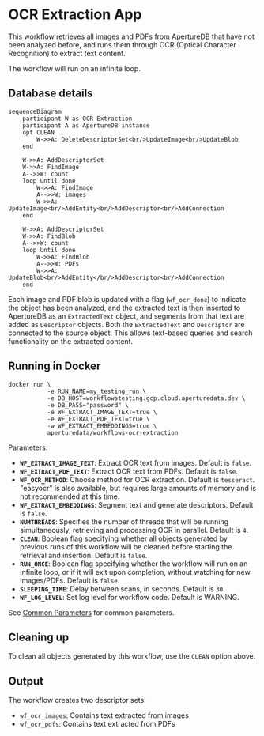 # OCR Extraction App

This workflow retrieves all images and PDFs from ApertureDB that have not been
analyzed before, and runs them through OCR (Optical Character Recognition) to extract text content.

The workflow will run on an infinite loop.

## Database details

```mermaid
sequenceDiagram
    participant W as OCR Extraction
    participant A as ApertureDB instance
    opt CLEAN
        W->>A: DeleteDescriptorSet<br/>UpdateImage<br/>UpdateBlob
    end

    W->>A: AddDescriptorSet
    W->>A: FindImage
    A-->>W: count
    loop Until done
        W->>A: FindImage
        A-->>W: images
        W->>A: UpdateImage<br/>AddEntity<br/>AddDescriptor<br/>AddConnection
    end

    W->>A: AddDescriptorSet
    W->>A: FindBlob
    A-->>W: count
    loop Until done
        W->>A: FindBlob
        A-->>W: PDFs
        W->>A: UpdateBlob<br/>AddEntity</br/>AddDescriptor<br/>AddConnection
    end
```

Each image and PDF blob is updated with a flag (`wf_ocr_done`) to indicate the
object has been analyzed, and the extracted text is then inserted to ApertureDB as an `ExtractedText` object, and segments from that text are added as `Descriptor` objects. Both the `ExtractedText` and `Descriptor` are connected to the source object. This allows text-based queries and search functionality on the extracted content.

## Running in Docker

```
docker run \
           -e RUN_NAME=my_testing_run \
           -e DB_HOST=workflowstesting.gcp.cloud.aperturedata.dev \
           -e DB_PASS="password" \
           -e WF_EXTRACT_IMAGE_TEXT=true \
           -e WF_EXTRACT_PDF_TEXT=true \
           -w WF_EXTRACT_EMBEDDINGS=true \
           aperturedata/workflows-ocr-extraction
```

Parameters: 
* **`WF_EXTRACT_IMAGE_TEXT`**: Extract OCR text from images. Default is `false`.
* **`WF_EXTRACT_PDF_TEXT`**: Extract OCR text from PDFs. Default is `false`.
* **`WF_OCR_METHOD`**: Choose method for OCR extraction. Default is `tesseract`. "easyocr" is also available, but requires large amounts of memory and is not recommended at this time.
* **`WF_EXTRACT_EMBEDDINGS`**: Segment text and generate descriptors. Default is `false`.
* **`NUMTHREADS`**: Specifies the number of threads that will be running simultaneously,
retrieving and processing OCR in parallel. Default is `4`.
* **`CLEAN`**: Boolean flag specifying whether all objects generated by previous runs
of this workflow will be cleaned before starting the retrieval and insertion.
Default is `false`.
* **`RUN_ONCE`**: Boolean flag specifying whether the workflow will run on an infinite
loop, or if it will exit upon completion, without watching for new images/PDFs.
Default is `false`.
* **`SLEEPING_TIME`**: Delay between scans, in seconds. Default is `30`.
* **`WF_LOG_LEVEL`**: Set log level for workflow code. Default is WARNING.

See [Common Parameters](../../README.md#common-parameters) for common parameters.

## Cleaning up

To clean all objects generated by this workflow, use the `CLEAN` option above.

## Output

The workflow creates two descriptor sets:
- `wf_ocr_images`: Contains text extracted from images
- `wf_ocr_pdfs`: Contains text extracted from PDFs

